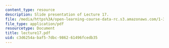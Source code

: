 ```yaml
---
content_type: resource
description: Slide presentation of Lecture 17.
file: /media/https%3A/open-learning-course-data-rc.s3.amazonaws.com/1-34-waste-containment-and-remediation-technology-spring-2004/c3d6254abaf57dbc986261496fcedb35_lecture17.pdf
file_type: application/pdf
resourcetype: Document
title: lecture17.pdf
uid: c3d6254a-baf5-7dbc-9862-61496fcedb35
---
```

